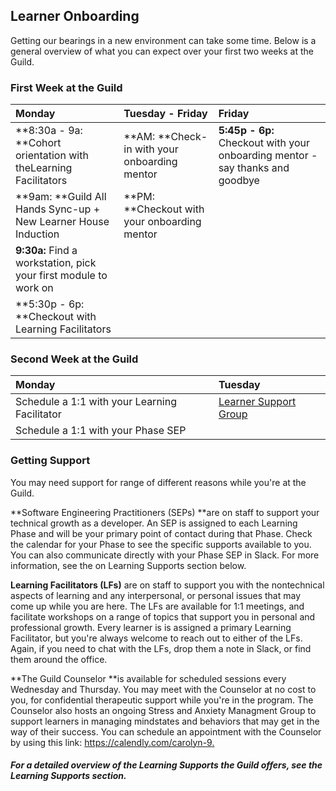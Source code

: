 ## Learner Onboarding

Getting our bearings in a new environment can take some time. Below is a general overview of what you can expect over your first two weeks at the Guild.

### First Week at the Guild

| **Monday** | **Tuesday - Friday** | **Friday** |
| :--- | :--- | :--- |
| **8:30a - 9a: **Cohort orientation with theLearning Facilitators | **AM: **Check-in with your onboarding    mentor | **5:45p - 6p:** Checkout with your            onboarding mentor - say thanks and  goodbye |
| **9am: **Guild All Hands Sync-up + New   Learner House Induction | **PM: **Checkout with your onboarding   mentor |  |
| **9:30a:** Find a workstation, pick your    first module to work on |  |  |
| **5:30p - 6p: **Checkout with Learning     Facilitators |  |  |

### Second Week at the Guild

| **Monday** | **Tuesday** |
| :--- | :--- |
| Schedule a 1:1 with your Learning Facilitator | [Learner Support Group](https://cos.learnersguild.org/COS_Overview/Player_Support_Group.html) |
| Schedule a 1:1 with your Phase SEP |  |

### Getting Support

You may need support for range of different reasons while you're at the Guild.

**Software Engineering Practitioners \(SEPs\) **are on staff to support your technical growth as a developer. An SEP is assigned to each Learning Phase and will be your primary point of contact during that Phase. Check the calendar for your Phase to see the specific supports available to you. You can also communicate directly with your Phase SEP in Slack. For more information, see the on Learning Supports section below.

**Learning Facilitators \(LFs\)** are on staff to support you with the nontechnical aspects of learning and any interpersonal, or personal issues that may come up while you are here. The LFs are available for 1:1 meetings, and facilitate workshops on a range of topics that support you in personal and  professional growth. Every learner is is assigned a primary Learning Facilitator, but you're always welcome to reach out to either of the LFs. Again, if you need to chat with the LFs, drop them a note in Slack, or find them around the office.

**The Guild Counselor **is available for scheduled sessions every Wednesday and Thursday. You may meet with the Counselor at no cost to you, for confidential therapeutic support while you're in the program. The Counselor also hosts an ongoing Stress and Anxiety Managment Group to support learners in managing mindstates and behaviors that may get in the way of their success. You can schedule an appointment with the Counselor by using this link: [https://calendly.com/carolyn-9. ](https://calendly.com/carolyn-9)

##### **For a detailed overview of the Learning Supports the Guild offers, see the Learning Supports section.**



